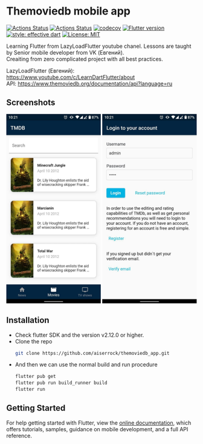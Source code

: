 # Themoviedb mobile app

[![Actions Status](https://github.com/excogitatr/rick-and-morty-info/workflows/deploy/badge.svg?branch=v1.1.0)](https://github.com/excogitatr/rick-and-morty-info/actions?query=workflow%3Adeploy)
[![Actions Status](https://github.com/excogitatr/rick-and-morty-info/workflows/build/badge.svg)](https://github.com/excogitatr/rick-and-morty-info/actions?query=workflow%3Abuild)
[![codecov](https://codecov.io/gh/excogitatr/rick-and-morty-info/branch/master/graph/badge.svg)](https://codecov.io/gh/excogitatr/rick-and-morty-info)
[![Flutter version](https://img.shields.io/badge/flutter-v2.12.0-blue?logo=flutter)](https://flutter.dev/docs/development/tools/sdk/releases)
[![style: effective dart](https://img.shields.io/badge/style-effective_dart-40c4ff.svg)](https://github.com/tenhobi/effective_dart)
[![License: MIT](https://img.shields.io/badge/license-MIT-purple.svg)](https://opensource.org/licenses/MIT)

Learning Flutter from LazyLoadFlutter youtube chanel. Lessons are taught by Senior mobile developer from VK (Евгений).  
Creaiting from zero complicated project with all best practices.  

LazyLoadFlutter (Евгений): https://www.youtube.com/c/LearnDartFlutter/about  
API: https://www.themoviedb.org/documentation/api?language=ru    

## Screenshots

<p>
<img src="https://github.com/aiserrock/themoviedb_app/blob/master/img/themoviedb_app1.jpg" alt="Screen 1" width="250">
  <img src="https://github.com/aiserrock/themoviedb_app/blob/master/img/themoviedb_app2.jpg" alt="Screen 1" width="250">
</p>


## Installation

- Check flutter SDK and the version v2.12.0 or higher.
- Clone the repo
  ```sh
  git clone https://github.com/aiserrock/themoviedb_app.git
  ```
- And then we can use the normal build and run procedure
  ```sh
  flutter pub get
  flutter pub run build_runner build
  flutter run
  ```
  
## Getting Started

For help getting started with Flutter, view the
[online documentation](https://flutter.io/docs), which offers tutorials,
samples, guidance on mobile development, and a full API reference.
